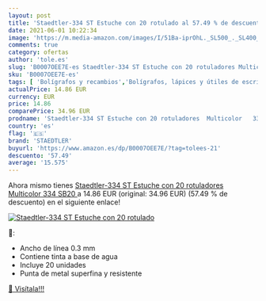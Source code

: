 ```yaml
---
layout: post
title: 'Staedtler-334 ST Estuche con 20 rotulado al 57.49 % de descuento'
date: 2021-06-01 10:22:34
image: 'https://m.media-amazon.com/images/I/51Ba-iprOhL._SL500_._SL400_.jpg'
comments: true
category: ofertas
author: 'tole.es'
slug: 'B0007OEE7E-es Staedtler-334 ST Estuche con 20 rotuladores Multicolor 334...'
sku: 'B0007OEE7E-es'
tags: [ 'Bolígrafos y recambios','Bolígrafos, lápices y útiles de escritura','Oficina y papelería','Rotuladores de punta fina','rotuladores','staedtler', ]
actualPrice: 14.86 EUR
currency: EUR
price: 14.86
comparePrice: 34.96 EUR
prodname: 'Staedtler-334 ST Estuche con 20 rotuladores  Multicolor   334 SB20 '
country: 'es'
flag: '🇪🇸'
brand: 'STAEDTLER'
buyurl: 'https://www.amazon.es/dp/B0007OEE7E/?tag=tolees-21'
descuento: '57.49'
average: '15.575'
---
```


Ahora mismo tienes [Staedtler-334 ST Estuche con 20 rotuladores  Multicolor   334 SB20 ](https://www.amazon.es/dp/B0007OEE7E/?tag=tolees-21) a 14.86 EUR (original: 34.96 EUR) (57.49 %  de descuento) en el siguiente enlace!

[![Staedtler-334 ST Estuche con 20 rotulado](https://m.media-amazon.com/images/I/51Ba-iprOhL._SL500_._SL400_.jpg)](https://www.amazon.es/dp/B0007OEE7E/?tag=tolees-21)

🔎:

- Ancho de línea 0.3 mm
- Contiene tinta a base de agua
- Incluye 20 unidades
- Punta de metal superfina y resistente

[🛒 Visítala!!!](https://www.amazon.es/dp/B0007OEE7E/?tag=tolees-21)
